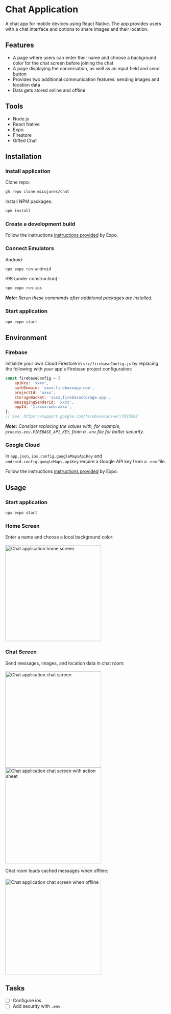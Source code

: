 # Chat Application

A chat app for mobile devices using React Native. The app provides users with a chat interface and options to share images and their location.

## Features

-   A page where users can enter their name and choose a background color for the chat screen before joining the chat
-   A page displaying the conversation, as well as an input field and send button
-   Provides two additional communication features: sending images and location data
-   Data gets stored online and offline

## Tools

-   Node.js
-   React Native
-   Expo
-   Firestore
-   Gifted Chat

## Installation

### Install application

Clone repo:

```sh
gh repo clone micujones/chat
```

Install NPM packages:

```sh
npm install
```

### Create a development build

Follow the instructions [instructions provided](https://docs.expo.dev/develop/development-builds/create-a-build/) by Expo.

### Connect Emulators

Android:

```sh
npx expo run:android
```

~~iOS~~ (under construction) :

```sh
npx expo run:ios
```

_**Note:** Rerun these commands after additional packages are installed._

### Start application

```sh
npx expo start
```

## Environment

### Firebase

Initialize your own Cloud Firestore in `src/firebaseConfig.js` by replacing the following with your app's Firebase project configuration:

```js
const firebaseConfig = {
    apiKey: 'xxxx',
    authDomain: 'xxxx.firebaseapp.com',
    projectId: 'xxxx',
    storageBucket: 'xxxx.firebasestorage.app',
    messagingSenderId: 'xxxx',
    appId: '1:xxxx:web:xxxx',
};
// See: https://support.google.com/firebase/answer/7015592`
```

_**Note:** Consider replacing the values with, for example, `process.env.FIREBASE_API_KEY`, from a `.env` file for better security._

### Google Cloud

In `app.json`, `ios.config.googleMapsApiKey` and `android.config.googleMaps.apiKey` require a Google API key from a `.env` file.

Follow the instructions [instructions provided](https://docs.expo.dev/versions/latest/sdk/map-view/) by Expo.

## Usage

### Start application

```sh
npx expo start
```

### Home Screen

Enter a name and choose a local background color:<br><br>
<img src="screenshots/screenshot_home-screen.png" width="300px" alt="Chat application home screen">

### Chat Screen

Send messages, images, and location data in chat room:<br><br>
<img src="screenshots/screenshot_chat-screen.png" width="300px" alt="Chat application chat screen">
<img src="screenshots/screenshot_chat-screen_actions.png" width="300px" alt="Chat application chat screen with action sheet">

Chat room loads cached messages when offline:<br><br>
<img src="screenshots/screenshot_chat-screen_offline.png" width="300px" alt="Chat application chat screen when offline">

## Tasks

-   [ ] Configure ios
-   [ ] Add security with `.env`
